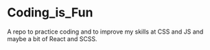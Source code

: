 # Coding_is_Fun
A repo to practice coding and to improve my skills at CSS and JS and maybe a bit of React and SCSS.
